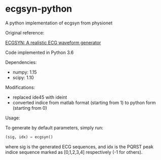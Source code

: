 # ecgsyn-python

A python implementation of ecgsyn from physionet

Original reference: 

[ECGSYN: A realistic ECG waveform generator](https://www.physionet.org/physiotools/ecgsyn/)

Code implemented in Python 3.6

Dependencies:
- numpy: 1.15
- scipy: 1.10

Modifications: 

- replaced ide45 with ideint
- converted indice from matlab format (starting from 1) to python form (starting from 0)

Usage: 

To generate by default parameters, simply run:

```python
(sig, idx) = ecgsyn()
```

where sig is the generated ECG sequences, and idx is the PQRST peak indice sequence marked as [0,1,2,3,4] respectively (-1 for others).



